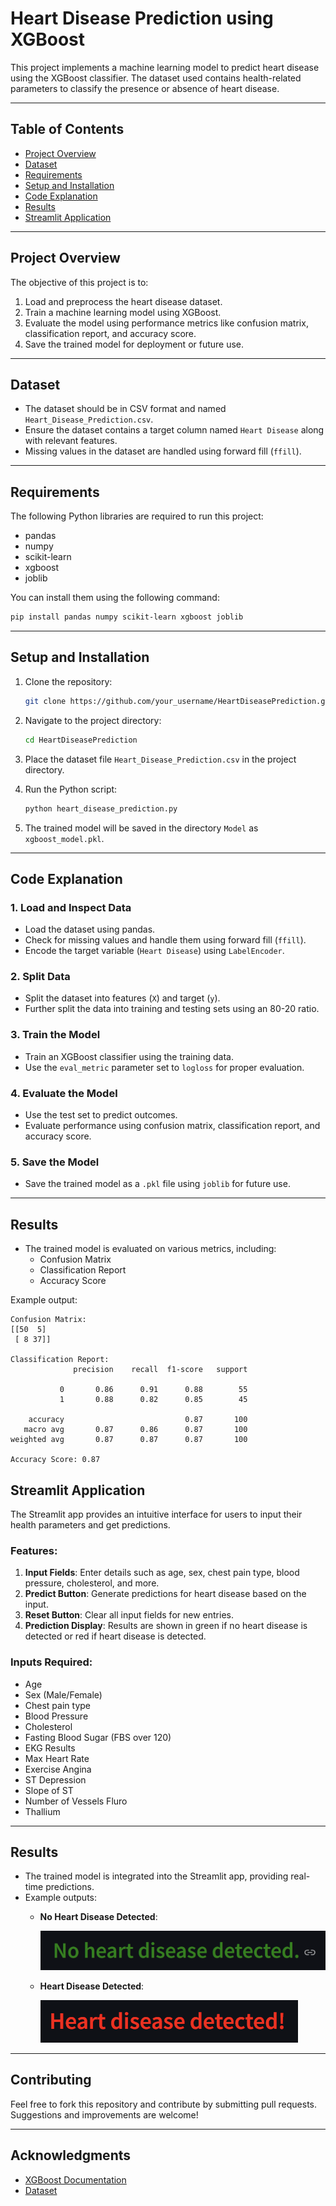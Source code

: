 # Heart Disease Prediction using XGBoost

This project implements a machine learning model to predict heart disease using the XGBoost classifier. The dataset used contains health-related parameters to classify the presence or absence of heart disease.

---

## Table of Contents
- [Project Overview](#project-overview)
- [Dataset](#dataset)
- [Requirements](#requirements)
- [Setup and Installation](#setup-and-installation)
- [Code Explanation](#code-explanation)
- [Results](#results)
- [Streamlit Application](#streamlit-application)
---

## Project Overview
The objective of this project is to:
1. Load and preprocess the heart disease dataset.
2. Train a machine learning model using XGBoost.
3. Evaluate the model using performance metrics like confusion matrix, classification report, and accuracy score.
4. Save the trained model for deployment or future use.

---

## Dataset
- The dataset should be in CSV format and named `Heart_Disease_Prediction.csv`.
- Ensure the dataset contains a target column named `Heart Disease` along with relevant features.
- Missing values in the dataset are handled using forward fill (`ffill`).

---

## Requirements
The following Python libraries are required to run this project:

- pandas
- numpy
- scikit-learn
- xgboost
- joblib

You can install them using the following command:
```bash
pip install pandas numpy scikit-learn xgboost joblib
```

---

## Setup and Installation
1. Clone the repository:
   ```bash
   git clone https://github.com/your_username/HeartDiseasePrediction.git
   ```

2. Navigate to the project directory:
   ```bash
   cd HeartDiseasePrediction
   ```

3. Place the dataset file `Heart_Disease_Prediction.csv` in the project directory.

4. Run the Python script:
   ```bash
   python heart_disease_prediction.py
   ```

5. The trained model will be saved in the directory `Model` as `xgboost_model.pkl`.

---

## Code Explanation

### 1. Load and Inspect Data
- Load the dataset using pandas.
- Check for missing values and handle them using forward fill (`ffill`).
- Encode the target variable (`Heart Disease`) using `LabelEncoder`.

### 2. Split Data
- Split the dataset into features (`X`) and target (`y`).
- Further split the data into training and testing sets using an 80-20 ratio.

### 3. Train the Model
- Train an XGBoost classifier using the training data.
- Use the `eval_metric` parameter set to `logloss` for proper evaluation.

### 4. Evaluate the Model
- Use the test set to predict outcomes.
- Evaluate performance using confusion matrix, classification report, and accuracy score.

### 5. Save the Model
- Save the trained model as a `.pkl` file using `joblib` for future use.

---

## Results
- The trained model is evaluated on various metrics, including:
  - Confusion Matrix
  - Classification Report
  - Accuracy Score

Example output:
```
Confusion Matrix:
[[50  5]
 [ 8 37]]

Classification Report:
              precision    recall  f1-score   support

           0       0.86      0.91      0.88        55
           1       0.88      0.82      0.85        45

    accuracy                           0.87       100
   macro avg       0.87      0.86      0.87       100
weighted avg       0.87      0.87      0.87       100

Accuracy Score: 0.87
```

## Streamlit Application
The Streamlit app provides an intuitive interface for users to input their health parameters and get predictions.

### Features:
1. **Input Fields**: Enter details such as age, sex, chest pain type, blood pressure, cholesterol, and more.
2. **Predict Button**: Generate predictions for heart disease based on the input.
3. **Reset Button**: Clear all input fields for new entries.
4. **Prediction Display**: Results are shown in green if no heart disease is detected or red if heart disease is detected.

### Inputs Required:
- Age
- Sex (Male/Female)
- Chest pain type
- Blood Pressure
- Cholesterol
- Fasting Blood Sugar (FBS over 120)
- EKG Results
- Max Heart Rate
- Exercise Angina
- ST Depression
- Slope of ST
- Number of Vessels Fluro
- Thallium

---

## Results
- The trained model is integrated into the Streamlit app, providing real-time predictions.
- Example outputs:
  - **No Heart Disease Detected**: 


    ![Green Output Example](example_no_disease.png)
  - **Heart Disease Detected**: 

  
    ![Red Output Example](example_disease_detected.png)
---

## Contributing
Feel free to fork this repository and contribute by submitting pull requests. Suggestions and improvements are welcome!

---

## Acknowledgments
- [XGBoost Documentation](https://xgboost.readthedocs.io/)
- [Dataset](https://www.kaggle.com/datasets/rishidamarla/heart-disease-prediction)